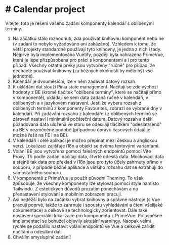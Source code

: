 # # Calendar project

Vítejte, toto je řešení vašeho zadání komponenty kalendář s oblíbenými termíny.

1) Na začátku stálo rozhodnutí, zda používat knihovnu komponent nebo ne (v zadání to nebylo vyžadováno ani zakázáno). Vzhledem k tomu, že větší projekty standardně používají tyto knihovny, je jedna z nich i tady. Nejprve byla implementována Vuetify, později byla nahrazena PrimeVue, která je lépe přizpůsobena pro práci s konponentami a i pro tento případ. Všechny ostatní prvky jsou vytvořeny "ručně" pro případ, že nechcete používat knihovny (za běžných okolností by mělo být vše jednotné).
4) Kalendář je dvouměsíční, lze v něm zadávat datový rozsah.
5) K ukládání dat slouží Pinia state management. Načítají se zde výchozí hodnoty z BE (kromě tlačítek "oblíbené termíny", které se načítají přímo v komponentě), ukládají se sem data zadaná ručně v kalendáři, v oblíbených a v jazykovém nastavení. Jestliže vyberu rozsah z oblíbených termínů z komponenty Favourites, zobrazí se vybrané dny v kalendáři. Při zadávání rozsahu z kalendáře i z oblíbených termínů se zároveň nastaví i minimální počáteční datum. Datový rozsah a další požadovaná data uložená ve storu se odesílají tlačítkem "odeslat/send" na BE v nezměněné podobě (případnou úpravu časových údajů je možné řešit na FE i na BE).
6) V kalendáři i celé aplikaci je možno přepínat mezi českou a anglickou verzí. Lokalizaci zajišťuje i18n a objekt se dvěma textovými variantami.
7) Volání BE jsou vytvořena pomocí falešných endpointů pomocí Vite Proxy. Tři podle zadání načítají data, čtvrté odesílá data. Mockovací data a stejně tak data pro překlad v i18n jsou pro tyto účely zahrnuty přímo v souboru, v případě běžné aplikace a většího rozsahu dat se extrahují do samostatného souboru.
8) V komponentě z PrimeVue je použit původní Theming. To však způsobuje, že všechny komponenty lze stylovat pomocí style namísto Tailwindu. Z estetických důvodů prozatím ponechávám a na přenastavení stylování a mobilním zobrazení pracuji.
9) Asi nejtěžší bylo na začátku vybrat knihovny a správné nástroje (s Vue pracuji poprvé, takže to zahrnuje i spoustu vyhledávání a čtení všelijaké dokumentace) a celkově se technologicky zorientovat. Dále také nastavení speciální lokalizace pro komponentu z PrimeVue. Po úspěšné implementaci se bohužel objevily aktuální warningy. Naopak velmi rychle se podařilo nastavit volání endpointů ve Vue a celkově zařídit načítání a odesílání dat.
10) Chválím smysluplné zadání!
